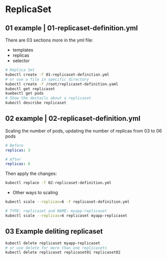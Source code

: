 # ReplicaSet

## 01 example | 01-replicaset-definition.yml

There are 03 sections more in the yml file:

- templates
- replicas
- selector

```bash
# Replica Set
kubectl create -f 01-replicaset-definition.yml
# or use a file in specific directory
kubectl create -f /root/replicaset-definition.yaml
kubectl get replicaset
kuebectl get pods
# Show the destails about a replicaset
kubectl describe replicaset
```

## 02 example | 02-replicaset-definition.yml

Scaling the number of pods, updating the number of replicas from 03 to 06 pods

```yml
# Before
replicas: 3
```

```yml
# After
replicas: 6
```

Then apply the changes:

```bash
kubectl replace -f 02-replicaset-definition.yml
```

- Other ways to scaling

```bash
kubectl scale --replicas=6 -f replicaset-definition.yml

# TYPE: replicaset and NAME: myapp-replicaset
kubectl scale --replicas=6 replicaset myapp-replicaset
```

## 03 Example deliting replicaset

```bash
kubectl delete replicaset myapp-replicaset
# or use delete for more than one replicasets
kubectl delete replicaset replicaset01 replicaset02
```
